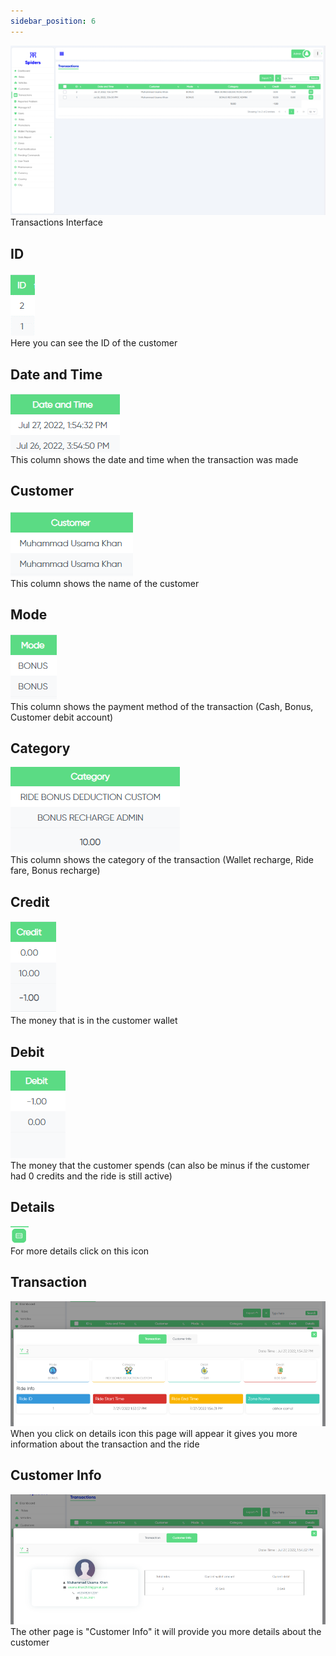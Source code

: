 ```yaml
---
sidebar_position: 6
---
```


<img src='../img/Transactions/transactions1.png'/>
<br/>
Transactions Interface

## ID
<img src='../img/Transactions/transactions3.png'/>
<br/>
Here you can see the ID of the customer

## Date and Time
<img src='../img/Transactions/transactions4.png'/>
<br/>
This column shows the date and time when the transaction was made

## Customer
<img src='../img/Transactions/transactions5.png'/>
<br/>
This column shows the name of the customer


## Mode
<img src='../img/Transactions/transactions7.png'/>
<br/>
This column shows the payment method of the transaction (Cash, Bonus, Customer debit account)

## Category
<img src='../img/Transactions/ransactions8.png'/>
<br/>
This column shows the category of the transaction (Wallet recharge, Ride fare, Bonus recharge)

## Credit
<img src='../img/Transactions/transactions9.png'/>
<br/>
The money that is in the customer wallet

## Debit
<img src='../img/Transactions/transactions10.png'/>
<br/>
The money that the customer spends (can also be minus if the customer had 0 credits and the ride is still active)

## Details
<img src='../img/Transactions/transactions6.png'/>
<br/>
For more details click on this icon

## Transaction
<img src='../img/Transactions/transactions11.png'/>
<br/>
When you click on details icon this page will appear it gives you more information about the transaction and the ride

## Customer Info
<img src='../img/Transactions/transactions12.png'/>
The other page is "Customer Info" it will provide you more details about the customer
